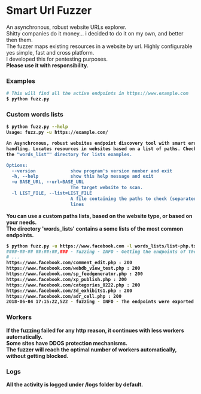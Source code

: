 # Smart Url Fuzzer
An asynchronous, robust website URLs explorer.<br>
Shitty companies do it money... i decided to do it on my own, and better then them.<br>
The fuzzer maps existing resources in a website by url. Highly configurable yes simple, fast and cross platform.<br>
I developed this for pentesting purposes.<br>
<b>Please use it with responsibility.<b>

### Examples

```bash
# This will find all the active endpoints in https://www.example.com
$ python fuzz.py 
```

### Custom words lists
```bash
$ python fuzz.py --help
Usage: fuzz.py -u https://example.com/

An Asynchronous, robust websites endpoint discovery tool with smart error
handling. Locates resources in websites based on a list of paths. Check out
the "words_list"" directory for lists examples.

Options:
  --version             show program's version number and exit
  -h, --help            show this help message and exit
  -u BASE_URL, --url=BASE_URL
                        The target website to scan.
  -l LIST_FILE, --list=LIST_FILE
                        A file containing the paths to check (separated with
                        lines
```

You can use a custom paths lists, based on the website type, or based on your needs.<br>
The directory 'words_lists' contains a some lists of the most common endpoints.  

```bash
$ python fuzz.py -u https://www.facebook.com -l words_lists/list-php.txt
####-##-## ##:##:##,### - fuzzing - INFO - Getting the endpoints of the website https://www.facebook.com with list file "words_lists/list-php.txt" and 100 async workers.
# ...
https://www.facebook.com/comment_edit.php : 200
https://www.facebook.com/webdb_view_test.php : 200
https://www.facebook.com/sp_feedgenerator.php : 200
https://www.facebook.com/xp_publish.php : 200
https://www.facebook.com/categories_0222.php : 200
https://www.facebook.com/3d_exhibits1.php : 200
https://www.facebook.com/adr_cell.php : 200
2018-06-04 17:15:22,522 - fuzzing - INFO - The endpoints were exported to "endpoints.txt"


```

### Workers
If the fuzzing failed for any http reason, it continues with less workers automatically.<br>
Some sites have DDOS protection mechanisms.<br>
The fuzzer will reach the optimal number of workers automatically, without getting blocked.<br>

### Logs
All the activity is logged under /logs folder by default.<br>